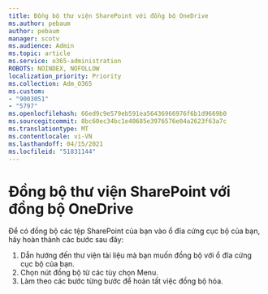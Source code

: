 ```yaml
---
title: Đồng bộ thư viện SharePoint với đồng bộ OneDrive
ms.author: pebaum
author: pebaum
manager: scotv
ms.audience: Admin
ms.topic: article
ms.service: o365-administration
ROBOTS: NOINDEX, NOFOLLOW
localization_priority: Priority
ms.collection: Adm_O365
ms.custom:
- "9003051"
- "5797"
ms.openlocfilehash: 66ed9c9e579eb591ea56436966976f6b1d9669b0
ms.sourcegitcommit: 8bc60ec34bc1e40685e3976576e04a2623f63a7c
ms.translationtype: MT
ms.contentlocale: vi-VN
ms.lasthandoff: 04/15/2021
ms.locfileid: "51831144"
---
```

# <a name="sync-a-sharepoint-library-with-onedrive-sync"></a>Đồng bộ thư viện SharePoint với đồng bộ OneDrive

Để có đồng bộ các tệp SharePoint của bạn vào ổ đĩa cứng cục bộ của bạn, hãy hoàn thành các bước sau đây:

1. Dẫn hướng đến thư viện tài liệu mà bạn muốn đồng bộ với ổ đĩa cứng cục bộ của bạn.
2. Chọn nút đồng bộ từ các tùy chọn Menu.
3. Làm theo các bước từng bước để hoàn tất việc đồng bộ hóa.